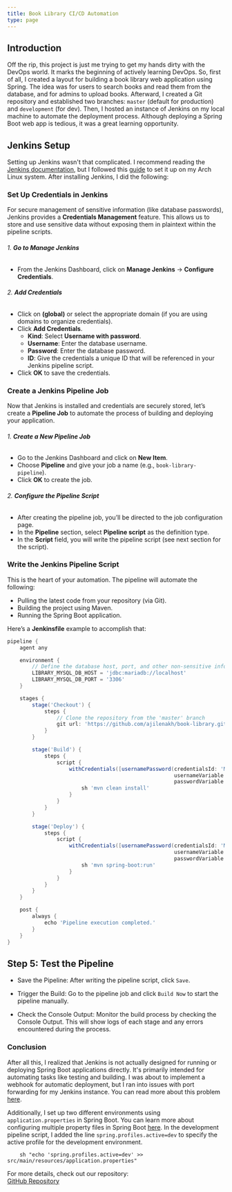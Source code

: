 ```yaml
---
title: Book Library CI/CD Automation
type: page
---
```


## Introduction

Off the rip, this project is just me trying to get my hands dirty with the DevOps world. It marks the beginning of actively learning DevOps. So, first of all, I created a layout for building a book library web application using Spring. The idea was for users to search books and read them from the database, and for admins to upload books. Afterward, I created a Git repository and established two branches: `master` (default for production) and `development` (for dev). Then, I hosted an instance of Jenkins on my local machine to automate the deployment process. Although deploying a Spring Boot web app is tedious, it was a great learning opportunity.

## Jenkins Setup

Setting up Jenkins wasn't that complicated. I recommend reading the [Jenkins documentation](https://www.jenkins.io/doc/), but I followed this [guide](https://www.atlantic.net/dedicated-server-hosting/how-to-install-jenkins-on-arch-linux/) to set it up on my Arch Linux system. After installing Jenkins, I did the following:

### Set Up Credentials in Jenkins

For secure management of sensitive information (like database passwords), Jenkins provides a **Credentials Management** feature. This allows us to store and use sensitive data without exposing them in plaintext within the pipeline scripts.

###### 1. **Go to Manage Jenkins**
- From the Jenkins Dashboard, click on **Manage Jenkins** → **Configure Credentials**.

###### 2. **Add Credentials**
- Click on **(global)** or select the appropriate domain (if you are using domains to organize credentials).
- Click **Add Credentials**.
  - **Kind**: Select **Username with password**.
  - **Username**: Enter the database username.
  - **Password**: Enter the database password.
  - **ID**: Give the credentials a unique ID that will be referenced in your Jenkins pipeline script.
- Click **OK** to save the credentials.

### Create a Jenkins Pipeline Job

Now that Jenkins is installed and credentials are securely stored, let’s create a **Pipeline Job** to automate the process of building and deploying your application.

###### 1. **Create a New Pipeline Job**
- Go to the Jenkins Dashboard and click on **New Item**.
- Choose **Pipeline** and give your job a name (e.g., `book-library-pipeline`).
- Click **OK** to create the job.

###### 2. **Configure the Pipeline Script**
- After creating the pipeline job, you’ll be directed to the job configuration page.
- In the **Pipeline** section, select **Pipeline script** as the definition type.
- In the **Script** field, you will write the pipeline script (see next section for the script).

### Write the Jenkins Pipeline Script

This is the heart of your automation. The pipeline will automate the following:
- Pulling the latest code from your repository (via Git).
- Building the project using Maven.
- Running the Spring Boot application.

Here’s a **Jenkinsfile** example to accomplish that:

```groovy
pipeline {
    agent any

    environment {
        // Define the database host, port, and other non-sensitive info
        LIBRARY_MYSQL_DB_HOST = 'jdbc:mariadb://localhost'
        LIBRARY_MYSQL_DB_PORT = '3306'
    }

    stages {
        stage('Checkout') {
            steps {
                // Clone the repository from the 'master' branch
                git url: 'https://github.com/ajilenakh/book-library.git', branch: 'master'
            }
        }

        stage('Build') {
            steps {
                script {
                    withCredentials([usernamePassword(credentialsId: 'MYSQL_DB_CREDENTIALS', 
                                                      usernameVariable: 'LIBRARY_MYSQL_DB_USERNAME', 
                                                      passwordVariable: 'LIBRARY_MYSQL_DB_PASSWORD')]) {
                        sh 'mvn clean install'
                    }
                }
            }
        }

        stage('Deploy') {
            steps {
                script {
                    withCredentials([usernamePassword(credentialsId: 'MYSQL_DB_CREDENTIALS', 
                                                      usernameVariable: 'LIBRARY_MYSQL_DB_USERNAME', 
                                                      passwordVariable: 'LIBRARY_MYSQL_DB_PASSWORD')]) {
                        sh 'mvn spring-boot:run'
                    }
                }
            }
        }
    }

    post {
        always {
            echo 'Pipeline execution completed.'
        }
    }
}
```
## Step 5: Test the Pipeline

- Save the Pipeline: After writing the pipeline script, click `Save`.

- Trigger the Build: Go to the pipeline job and click `Build Now` to start the pipeline manually.

- Check the Console Output: Monitor the build process by checking the Console  Output. This will show logs of each stage and any errors encountered during the process.


### Conclusion

After all this, I realized that Jenkins is not actually designed for running or deploying Spring Boot applications directly. It's primarily intended for automating tasks like testing and building. I was about to implement a webhook for automatic deployment, but I ran into issues with port forwarding for my Jenkins instance. You can read more about this problem [here](https://community.jenkins.io/t/in-progress-infinite-loop-while-run-spring-boot/18289).

Additionally, I set up two different environments using `application.properties` in Spring Boot. You can learn more about configuring multiple property files in Spring Boot [here](https://codesarray.com/view/Multiple-application-properties-file-in-spring-boot). In the development pipeline script, I added the line `spring.profiles.active=dev` to specify the active profile for the development environment.

```grovvy
    sh "echo 'spring.profiles.active=dev' >> src/main/resources/application.properties"
```

For more details, check out our repository:  
[GitHub Repository](https://github.com/ajilenakh/book-library.git)